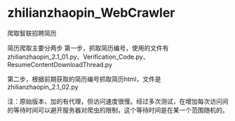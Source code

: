 # zhilianzhaopin_WebCrawler
爬取智联招聘简历

简历爬取主要分两步
第一步，抓取简历编号，使用的文件有zhilianzhaopin_2.1_01.py、Verification_Code.py、ResumeContentDownloadThread.py

第二步，根据前期获取的简历编号抓取简历html，文件是zhilianzhaopin_2.1_02.py


注：原始版本，加的有代理，但访问速度很慢。经过多次测试，在增加每次访问间的等待时间可以避开服务器对爬虫的限制，这个等待时间是在某一个范围随机的。
